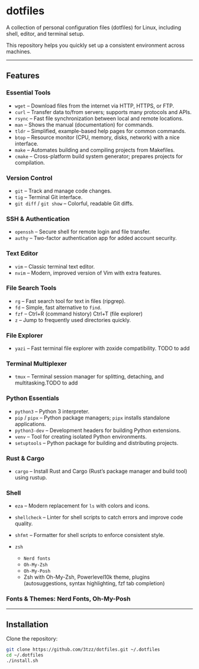 # dotfiles

A collection of personal configuration files (dotfiles) for Linux, including shell, editor, and terminal setup.

This repository helps you quickly set up a consistent environment across machines.

---

## Features

### Essential Tools

- `wget` – Download files from the internet via HTTP, HTTPS, or FTP.
- `curl` – Transfer data to/from servers; supports many protocols and APIs.
- `rsync` – Fast file synchronization between local and remote locations.
- `man` – Shows the manual (documentation) for commands.
- `tldr` – Simplified, example-based help pages for common commands.
- `btop` – Resource monitor (CPU, memory, disks, network) with a nice interface.
- `make` – Automates building and compiling projects from Makefiles.
- `cmake` – Cross-platform build system generator; prepares projects for compilation.

### Version Control

- `git` – Track and manage code changes.
- `tig` – Terminal Git interface.
- `git diff` / `git show` – Colorful, readable Git diffs.

### SSH & Authentication

- `openssh` – Secure shell for remote login and file transfer.
- `authy` – Two-factor authentication app for added account security.

### Text Editor

- `vim` – Classic terminal text editor.
- `nvim` – Modern, improved version of Vim with extra features.

### File Search Tools

- `rg` – Fast search tool for text in files (ripgrep).
- `fd` – Simple, fast alternative to `find`.
- `fzf` – Ctrl+R (command history) Ctrl+T (file explorer)
- `z` – Jump to frequently used directories quickly.

### File Explorer

- `yazi` – Fast terminal file explorer with zoxide compatibility. TODO to add

### Terminal Multiplexer

- `tmux` – Terminal session manager for splitting, detaching, and multitasking.TODO to add

### Python Essentials

- `python3` – Python 3 interpreter.
- `pip` / `pipx` – Python package managers; `pipx` installs standalone applications.
- `python3-dev` – Development headers for building Python extensions.
- `venv` – Tool for creating isolated Python environments.
- `setuptools` – Python package for building and distributing projects.

### Rust & Cargo

- `cargo` – Install Rust and Cargo (Rust’s package manager and build tool) using rustup.

### Shell

- `eza` – Modern replacement for `ls` with colors and icons.
- `shellcheck` – Linter for shell scripts to catch errors and improve code quality.
- `shfmt` – Formatter for shell scripts to enforce consistent style.
- `zsh`

  - `Nerd fonts`
  - `Oh-My-Zsh`
  - `Oh-My-Posh`

  * Zsh with Oh-My-Zsh, Powerlevel10k theme, plugins (autosuggestions, syntax highlighting, fzf tab completion)

### **Fonts & Themes**: Nerd Fonts, Oh-My-Posh

---

## Installation

Clone the repository:

```bash
git clone https://github.com/3tzz/dotfiles.git ~/.dotfiles
cd ~/.dotfiles
./install.sh
```

